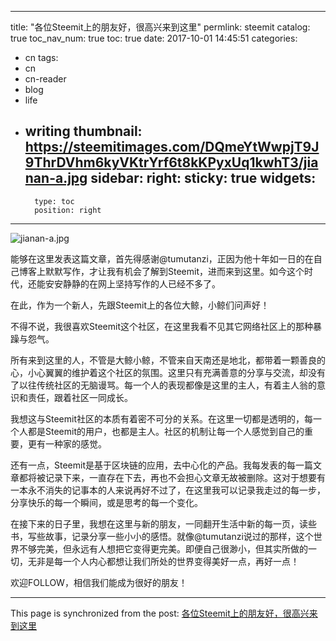 
---
title: "各位Steemit上的朋友好，很高兴来到这里"
permlink: steemit
catalog: true
toc_nav_num: true
toc: true
date: 2017-10-01 14:45:51
categories:
- cn
tags:
- cn
- cn-reader
- blog
- life
- writing
thumbnail: https://steemitimages.com/DQmeYtWwpjT9J9ThrDVhm6kyVKtrYrf6t8kKPyxUq1kwhT3/jianan-a.jpg
sidebar:
    right:
        sticky: true
widgets:
    -
        type: toc
        position: right
---


![jianan-a.jpg](https://steemitimages.com/DQmeYtWwpjT9J9ThrDVhm6kyVKtrYrf6t8kKPyxUq1kwhT3/jianan-a.jpg)

能够在这里发表这篇文章，首先得感谢@tumutanzi，正因为他十年如一日的在自己博客上默默写作，才让我有机会了解到Steemit，进而来到这里。如今这个时代，还能安安静静的在网上坚持写作的人已经不多了。

在此，作为一个新人，先跟Steemit上的各位大鲸，小鲸们问声好！

不得不说，我很喜欢Steemit这个社区，在这里我看不见其它网络社区上的那种暴躁与怨气。

所有来到这里的人，不管是大鲸小鲸，不管来自天南还是地北，都带着一颗善良的心，小心翼翼的维护着这个社区的氛围。这里只有充满善意的分享与交流，却没有了以往传统社区的无脑谩骂。每一个人的表现都像是这里的主人，有着主人翁的意识和责任，跟着社区一同成长。

我想这与Steemit社区的本质有着密不可分的关系。在这里一切都是透明的，每一个人都是Steemit的用户，也都是主人。社区的机制让每一个人感觉到自己的重要，更有一种家的感觉。

还有一点，Steemit是基于区块链的应用，去中心化的产品。我每发表的每一篇文章都将被记录下来，一直存在下去，再也不会担心文章无故被删除。这对于想要有一本永不消失的记事本的人来说再好不过了，在这里我可以记录我走过的每一步，分享快乐的每一个瞬间，或是思考的每一个变化。


在接下来的日子里，我想在这里与新的朋友，一同翻开生活中新的每一页，读些书，写些故事，记录分享一些小小的感悟。就像@tumutanzi说过的那样，这个世界不够完美，但永远有人想把它变得更完美。即便自己很渺小，但其实所做的一切，无非是每一个人内心都想让我们所处的世界变得美好一点，再好一点！

欢迎FOLLOW，相信我们能成为很好的朋友！

- - -

This page is synchronized from the post: [各位Steemit上的朋友好，很高兴来到这里](https://steemit.com/@jianan/steemit)
